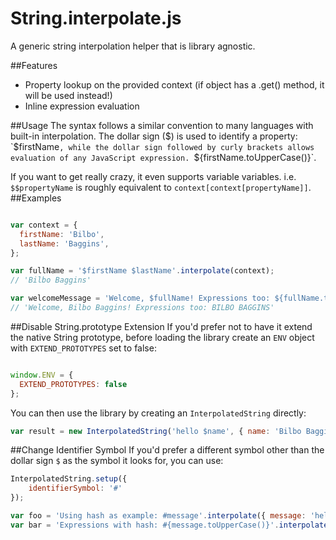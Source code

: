 String.interpolate.js
=====================

A generic string interpolation helper that is library agnostic.

##Features
* Property lookup on the provided context (if object has a .get() method, it will be used instead!)
* Inline expression evaluation

##Usage
The syntax follows a similar convention to many languages with built-in interpolation. The dollar sign ($) is used to identify a property: `$firstName`, while the dollar sign followed by curly brackets allows evaluation of any JavaScript expression. `${firstName.toUpperCase()}`.

If you want to get really crazy, it even supports variable variables. i.e. `$$propertyName` is roughly equivalent to `context[context[propertyName]]`.
##Examples

```javascript

var context = {
  firstName: 'Bilbo',
  lastName: 'Baggins',
};

var fullName = '$firstName $lastName'.interpolate(context);
// 'Bilbo Baggins'

var welcomeMessage = 'Welcome, $fullName! Expressions too: ${fullName.toUpperCase()}'.interpolate(context);
// 'Welcome, Bilbo Baggins! Expressions too: BILBO BAGGINS'

```

##Disable String.prototype Extension
If you'd prefer not to have it extend the native String prototype, before loading the library create an `ENV` object with `EXTEND_PROTOTYPES` set to false:

```javascript

window.ENV = {
  EXTEND_PROTOTYPES: false
};

```
You can then use the library by creating an `InterpolatedString` directly:

```javascript
var result = new InterpolatedString('hello $name', { name: 'Bilbo Baggins' });
```

##Change Identifier Symbol
If you'd prefer a different symbol other than the dollar sign `$` as the symbol it looks for, you can use:

```javascript
InterpolatedString.setup({
    identifierSymbol: '#'
});

var foo = 'Using hash as example: #message'.interpolate({ message: 'hello world' });
var bar = 'Expressions with hash: #{message.toUpperCase()}'.interpolate({ message: 'hello world' });
```
